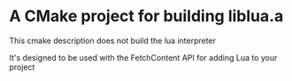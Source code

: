 
# A CMake project for building liblua.a

This cmake description does not build the lua interpreter

It's designed to be used with the FetchContent API for adding Lua to your project
